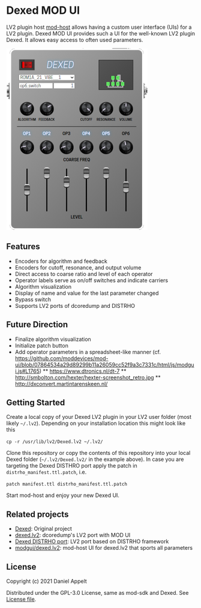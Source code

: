 # Dexed MOD UI

LV2 plugin host [mod-host](https://github.com/moddevices/mod-host) allows having a custom user interface (UIs) for a LV2 plugin. Dexed MOD UI provides such a UI for the well-known LV2 plugin Dexed. It allows easy access to often used parameters.

![Dexed MOD UI screenshot](modgui/screenshot.png)

## Features

* Encoders for algorithm and feedback
* Encoders for cutoff, resonance, and output volume
* Direct access to coarse ratio and level of each operator
* Operator labels serve as on/off switches and indicate carriers
* Algorithm visualization
* Display of name and value for the last parameter changed
* Bypass switch
* Supports LV2 ports of dcoredump and DISTRHO

## Future Direction

* Finalize algorithm visualization
* Initialize patch button
* Add operator parameters in a spreadsheet-like manner (cf. https://github.com/moddevices/mod-ui/blob/07864534a29d89299b11a26059cc52f9a3c7331c/html/js/modgui.js#L1765)
** https://www.dtronics.nl/dt-7
** http://smbolton.com/hexter/hexter-screenshot_retro.jpg
** http://dxconvert.martintarenskeen.nl/


## Getting Started

Create a local copy of your Dexed LV2 plugin in your LV2 user folder (most likely `~/.lv2`). Depending on your installation location this might look like this

```cp -r /usr/lib/lv2/Dexed.lv2 ~/.lv2/```

Clone this repository or copy the contents of this repository into your local Dexed folder (`~/.lv2/Dexed.lv2/` in the example above).
In case you are targeting the Dexed DISTHRO port apply the patch in `distrho_manifest.ttl.patch`, i.e.

```patch manifest.ttl distrho_manifest.ttl.patch```

Start mod-host and enjoy your new Dexed UI.

## Related projects

* [Dexed](https://github.com/asb2m10/dexed): Original project
* [dexed.lv2](https://github.com/dcoredump/dexed.lv2): dcoredump's LV2 port with MOD UI
* [Dexed DISTRHO port](https://github.com/DISTRHO/DISTRHO-Ports/tree/master/ports-legacy/dexed): LV2 port based on DISTRHO framework
* [modgui/dexed.lv2](https://github.com/popololo46/modgui/tree/main/dexed.lv2): mod-host UI for dexed.lv2 that sports all parameters

## License

Copyright (c) 2021 Daniel Appelt

Distributed under the GPL-3.0 License, same as mod-sdk and Dexed. See [License file](LICENSE).

